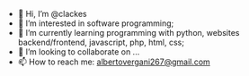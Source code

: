 - 👋 Hi, I’m @clackes
- 👀 I’m interested in software programming;
- 🌱 I’m currently learning programming with python, websites backend/frontend, javascript, php, html, css;
- 💞️ I’m looking to collaborate on ...
- 📫 How to reach me: albertovergani267@gmail.com

<!---
clackes/clackes is a ✨ special ✨ repository because its `README.md` (this file) appears on your GitHub profile.
You can click the Preview link to take a look at your changes.
--->
